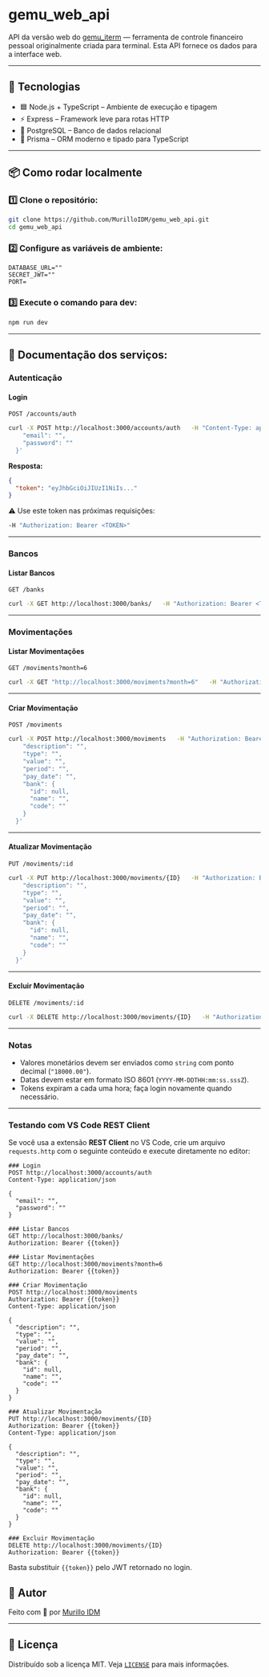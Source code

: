 # gemu_web_api

API da versão web do [gemu_iterm](https://github.com/MurilloIDM/gemu_iterm) — ferramenta de controle financeiro pessoal originalmente criada para terminal. Esta API fornece os dados para a interface web.

---

## 🚀 Tecnologias

- 🟦 Node.js + TypeScript – Ambiente de execução e tipagem
- ⚡ Express – Framework leve para rotas HTTP
- 🐘 PostgreSQL – Banco de dados relacional
- 🧬 Prisma – ORM moderno e tipado para TypeScript

---

## 📦 Como rodar localmente

### 1️⃣ Clone o repositório:

```bash
git clone https://github.com/MurilloIDM/gemu_web_api.git
cd gemu_web_api
```

### 2️⃣ Configure as variáveis de ambiente:

```
DATABASE_URL=""
SECRET_JWT=""
PORT=
```

### 3️⃣ Execute o comando para dev:

```bash
npm run dev
```

---

## 📑 Documentação dos serviços:

### **Autenticação**

#### **Login**

`POST /accounts/auth`

```bash
curl -X POST http://localhost:3000/accounts/auth   -H "Content-Type: application/json"   -d '{
    "email": "",
    "password": ""
  }'
```

**Resposta:**

```json
{
  "token": "eyJhbGciOiJIUzI1NiIs..."
}
```

⚠️ Use este token nas próximas requisições:

```bash
-H "Authorization: Bearer <TOKEN>"
```

---

### **Bancos**

#### **Listar Bancos**

`GET /banks`

```bash
curl -X GET http://localhost:3000/banks/   -H "Authorization: Bearer <TOKEN>"
```

---

### **Movimentações**

#### **Listar Movimentações**

`GET /moviments?month=6`

```bash
curl -X GET "http://localhost:3000/moviments?month=6"   -H "Authorization: Bearer <TOKEN>"
```

---

#### **Criar Movimentação**

`POST /moviments`

```bash
curl -X POST http://localhost:3000/moviments   -H "Authorization: Bearer <TOKEN>"   -H "Content-Type: application/json"   -d '{
    "description": "",
    "type": "",
    "value": "",
    "period": "",
    "pay_date": "",
    "bank": {
      "id": null,
      "name": "",
      "code": ""
    }
  }'
```

---

#### **Atualizar Movimentação**

`PUT /moviments/:id`

```bash
curl -X PUT http://localhost:3000/moviments/{ID}   -H "Authorization: Bearer <TOKEN>"   -H "Content-Type: application/json"   -d '{
    "description": "",
    "type": "",
    "value": "",
    "period": "",
    "pay_date": "",
    "bank": {
      "id": null,
      "name": "",
      "code": ""
    }
  }'
```

---

#### **Excluir Movimentação**

`DELETE /moviments/:id`

```bash
curl -X DELETE http://localhost:3000/moviments/{ID}   -H "Authorization: Bearer <TOKEN>"
```

---

### **Notas**

- Valores monetários devem ser enviados como `string` com ponto decimal (`"18000.00"`).
- Datas devem estar em formato ISO 8601 (`YYYY-MM-DDTHH:mm:ss.sssZ`).
- Tokens expiram a cada uma hora; faça login novamente quando necessário.

---

### **Testando com VS Code REST Client**

Se você usa a extensão **REST Client** no VS Code, crie um arquivo `requests.http` com o seguinte conteúdo e execute diretamente no editor:

```http
### Login
POST http://localhost:3000/accounts/auth
Content-Type: application/json

{
  "email": "",
  "password": ""
}

### Listar Bancos
GET http://localhost:3000/banks/
Authorization: Bearer {{token}}

### Listar Movimentações
GET http://localhost:3000/moviments?month=6
Authorization: Bearer {{token}}

### Criar Movimentação
POST http://localhost:3000/moviments
Authorization: Bearer {{token}}
Content-Type: application/json

{
  "description": "",
  "type": "",
  "value": "",
  "period": "",
  "pay_date": "",
  "bank": {
    "id": null,
    "name": "",
    "code": ""
  }
}

### Atualizar Movimentação
PUT http://localhost:3000/moviments/{ID}
Authorization: Bearer {{token}}
Content-Type: application/json

{
  "description": "",
  "type": "",
  "value": "",
  "period": "",
  "pay_date": "",
  "bank": {
    "id": null,
    "name": "",
    "code": ""
  }
}

### Excluir Movimentação
DELETE http://localhost:3000/moviments/{ID}
Authorization: Bearer {{token}}
```

Basta substituir `{{token}}` pelo JWT retornado no login.

## 🧠 Autor

Feito com 💙 por [Murillo IDM](https://github.com/MurilloIDM)

---

## 📜 Licença

Distribuído sob a licença MIT. Veja [`LICENSE`](LICENSE) para mais informações.
